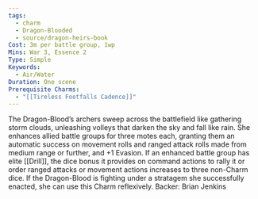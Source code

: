 ```yaml
---
tags:
  - charm
  - Dragon-Blooded
  - source/dragon-heirs-book
Cost: 3m per battle group, 1wp
Mins: War 3, Essence 2
Type: Simple
Keywords:
  - Air/Water
Duration: One scene
Prerequisite Charms:
  - "[[Tireless Footfalls Cadence]]"
---
```

The Dragon-Blood’s archers sweep across the battlefield like gathering storm clouds, unleashing volleys that darken the sky and fall like rain. She enhances allied battle groups for three motes each, granting them an automatic success on movement rolls and ranged attack rolls made from medium range or further, and +1 Evasion. If an enhanced battle group has elite [[Drill]], the dice bonus it provides on command actions to rally it or order ranged attacks or movement actions increases to three non-Charm dice.
If the Dragon-Blood is fighting under a stratagem she successfully enacted, she can use this Charm reflexively.
Backer: Brian Jenkins